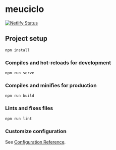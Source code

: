# meuciclo

[![Netlify Status](https://api.netlify.com/api/v1/badges/975c7ab1-6919-48ac-9197-b4949dbcbfac/deploy-status)](https://app.netlify.com/sites/condescending-leakey-38e8cf/deploys)

## Project setup
```
npm install
```

### Compiles and hot-reloads for development
```
npm run serve
```

### Compiles and minifies for production
```
npm run build
```

### Lints and fixes files
```
npm run lint
```

### Customize configuration
See [Configuration Reference](https://cli.vuejs.org/config/).
